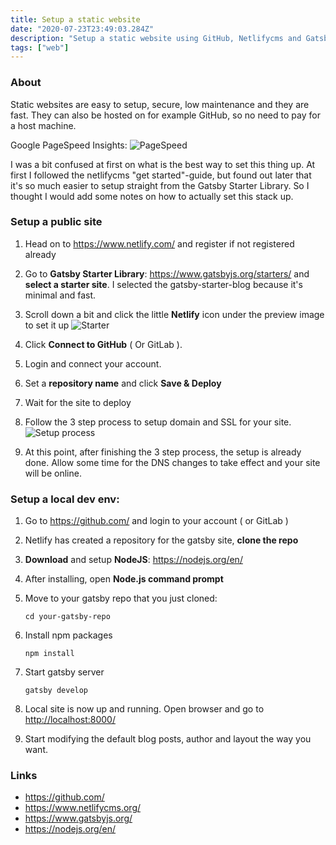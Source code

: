 ```yaml
---
title: Setup a static website
date: "2020-07-23T23:49:03.284Z"
description: "Setup a static website using GitHub, Netlifycms and Gatsby"
tags: ["web"]
---
```


### About

Static websites are easy to setup, secure, low maintenance and they are fast. 
They can also be hosted on for example GitHub, so no need to pay for a host machine.

Google PageSpeed Insights:
![PageSpeed](./pageSpeeds.PNG)

I was a bit confused at first on what is the best way to set this thing up.
At first I followed the netlifycms "get started"-guide, but found out later that it's so much easier to setup straight
from the Gatsby Starter Library. So I thought I would add some notes on how to actually set this stack up.


### Setup a public site
1. Head on to <https://www.netlify.com/> and register if not registered already

2. Go to **Gatsby Starter Library**: <https://www.gatsbyjs.org/starters/> and **select a starter site**. I selected the 
gatsby-starter-blog because it's minimal and fast.

3. Scroll down a bit and click the little **Netlify** icon under the preview image to set it up
![Starter](./setupStarter.PNG)

4. Click **Connect to GitHub** ( Or GitLab ).

5. Login and connect your account.

6. Set a **repository name** and click **Save & Deploy**

7. Wait for the site to deploy

8. Follow the 3 step process to setup domain and SSL for your site.
![Setup process](./process.PNG)

9. At this point, after finishing the 3 step process, the setup is already done. 
Allow some time for the DNS changes to take effect and your site will be online.

### Setup a local dev env:
1. Go to <https://github.com/> and login to your account ( or GitLab )
2. Netlify has created a repository for the gatsby site, **clone the repo**
3. **Download** and setup **NodeJS**: <https://nodejs.org/en/>
4. After installing, open **Node.js command prompt**
5. Move to your gatsby repo that you just cloned:

    ```cd your-gatsby-repo```
6. Install npm packages

    ```npm install```
7. Start gatsby server

    ```gatsby develop```
8. Local site is now up and running. Open browser and go to <http://localhost:8000/>

9. Start modifying the default blog posts, author and layout the way you want.


### Links
- <https://github.com/>
- <https://www.netlifycms.org/>
- <https://www.gatsbyjs.org/>
- <https://nodejs.org/en/>


